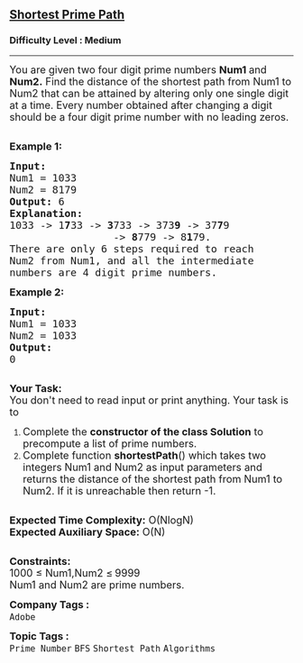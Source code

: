 <h2><a href="https://practice.geeksforgeeks.org/problems/1646a9b5169d7571cf672f2a31533af083d1f479/1">Shortest Prime Path</a></h2><h3>Difficulty Level : Medium</h3><hr><div class="problems_problem_content__Xm_eO"><p><span style="font-size:18px">You are given two four digit prime numbers <strong>Num1 </strong>and <strong>Num2.</strong>&nbsp;Find the distance of the shortest path from Num1 to Num2 that can be attained by altering only one&nbsp;single digit at a time. Every number obtained after changing a digit should be a four digit prime number with no leading zeros.</span></p>

<p><br>
<span style="font-size:18px"><strong>Example 1:</strong></span></p>

<pre><span style="font-size:18px"><strong>Input:</strong></span>
<span style="font-size:18px">Num1 = 1033 
Num2 = 8179</span>
<span style="font-size:18px"><strong>Output: </strong></span><span style="font-size:18px">6</span>
<span style="font-size:18px"><strong>Explanation:</strong></span>
<span style="font-size:18px">1033 -&gt; 1<strong>7</strong>33 -&gt; <strong>3</strong>733 -&gt; 373<strong>9</strong> -&gt; 37<strong>7</strong>9
                 -&gt; <strong>8</strong>779 -&gt; 8<strong>1</strong>79.</span>
<span style="font-size:18px">There are only 6 steps required to reach
Num2 from Num1, a</span><span style="font-size:18px">nd all the intermediate
numbers are 4 digit prime numbers.</span></pre>

<p><strong><span style="font-size:18px">Example 2:</span></strong></p>

<pre><span style="font-size:18px"><strong>Input:</strong></span>
<span style="font-size:18px">Num1 = 1033 
Num2 = 1033</span>
<span style="font-size:18px"><strong>Output:</strong></span>
<span style="font-size:18px">0</span></pre>

<p><br>
<span style="font-size:18px"><strong>Your Task:</strong>&nbsp;&nbsp;<br>
You don't need to read input or print anything. Your task is to </span></p>

<ol>
	<li><span style="font-size:18px">Complete the <strong>constructor of the class Solution</strong> to precompute a list of prime numbers.&nbsp;&nbsp;</span></li>
	<li><span style="font-size:18px">Complete&nbsp;function&nbsp;<strong>shortestPath</strong>() which takes two integers&nbsp;Num1 and Num2&nbsp;as input parameters&nbsp;and returns the distance of the shortest path from Num1 to Num2.&nbsp;If it is unreachable then return -1.</span></li>
</ol>

<p><br>
<span style="font-size:18px"><strong>Expected Time Complexity:</strong>&nbsp;O(NlogN)<br>
<strong>Expected Auxiliary Space:</strong>&nbsp;O(N)</span></p>

<p><br>
<span style="font-size:18px"><strong>Constraints:</strong><br>
1000 </span> <span style="font-size:18px">≤ Num1,Num2 </span> <span style="font-size:18px">≤</span> <span style="font-size:18px">9999<br>
Num1 and Num2 are prime numbers.</span></p>
</div><p><span style=font-size:18px><strong>Company Tags : </strong><br><code>Adobe</code>&nbsp;<br><p><span style=font-size:18px><strong>Topic Tags : </strong><br><code>Prime Number</code>&nbsp;<code>BFS</code>&nbsp;<code>Shortest Path</code>&nbsp;<code>Algorithms</code>&nbsp;